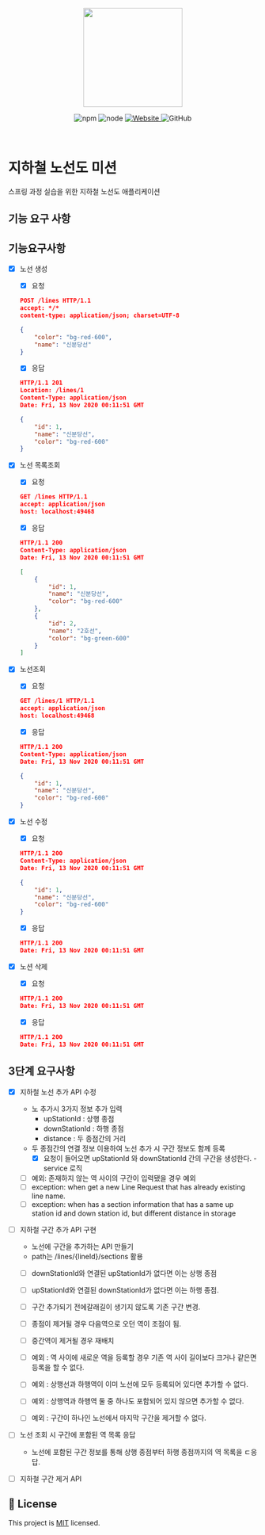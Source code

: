 <p align="center">
    <img width="200px;" src="https://raw.githubusercontent.com/woowacourse/atdd-subway-admin-frontend/master/images/main_logo.png"/>
</p>
<p align="center">
  <img alt="npm" src="https://img.shields.io/badge/npm-%3E%3D%205.5.0-blue">
  <img alt="node" src="https://img.shields.io/badge/node-%3E%3D%209.3.0-blue">
  <a href="https://techcourse.woowahan.com/c/Dr6fhku7" alt="woowacuorse subway">
    <img alt="Website" src="https://img.shields.io/website?url=https%3A%2F%2Fedu.nextstep.camp%2Fc%2FR89PYi5H">
  </a>
  <img alt="GitHub" src="https://img.shields.io/github/license/woowacourse/atdd-subway-map">
</p>

<br>

# 지하철 노선도 미션
스프링 과정 실습을 위한 지하철 노선도 애플리케이션

## 기능 요구 사항

## 기능요구사항

- [x] 노선 생성

    - [x] 요청

  ```json
  POST /lines HTTP/1.1
  accept: */*
  content-type: application/json; charset=UTF-8
  
  {
      "color": "bg-red-600",
      "name": "신분당선"
  }
  ```

    - [x] 응답

  ```json
  HTTP/1.1 201 
  Location: /lines/1
  Content-Type: application/json
  Date: Fri, 13 Nov 2020 00:11:51 GMT
  
  {
      "id": 1,
      "name": "신분당선",
      "color": "bg-red-600"
  }
  ```



- [x] 노선 목록조회

    - [x] 요청

  ```json
  GET /lines HTTP/1.1
  accept: application/json
  host: localhost:49468
  ```

    - [x] 응답

  ```json
  HTTP/1.1 200 
  Content-Type: application/json
  Date: Fri, 13 Nov 2020 00:11:51 GMT
  
  [
      {
          "id": 1,
          "name": "신분당선",
          "color": "bg-red-600"
      },
      {
          "id": 2,
          "name": "2호선",
          "color": "bg-green-600"
      }
  ]
  ```

- [x] 노선조회

    - [x] 요청

  ```json
  GET /lines/1 HTTP/1.1
  accept: application/json
  host: localhost:49468
  ```

    - [x] 응답

  ```json
  HTTP/1.1 200 
  Content-Type: application/json
  Date: Fri, 13 Nov 2020 00:11:51 GMT
  
  {
      "id": 1,
      "name": "신분당선",
      "color": "bg-red-600"
  }
  ```

- [x] 노선 수정

    - [x] 요청

  ```json
  HTTP/1.1 200 
  Content-Type: application/json
  Date: Fri, 13 Nov 2020 00:11:51 GMT
  
  {
      "id": 1,
      "name": "신분당선",
      "color": "bg-red-600"
  }
  ```

    - [x] 응답

  ```json
  HTTP/1.1 200 
  Date: Fri, 13 Nov 2020 00:11:51 GMT
  ```



- [x] 노션 삭제

    - [x] 요청

  ```json
  HTTP/1.1 200 
  Date: Fri, 13 Nov 2020 00:11:51 GMT
  ```

    - [x] 응답

  ```json
  HTTP/1.1 200 
  Date: Fri, 13 Nov 2020 00:11:51 GMT
  ```

## 3단계 요구사항
- [x] 지하철 노선 추가 API 수정
  - 노 추가시 3가지 정보 추가 입력
    - upStationId : 상행 종점
    - downStationId : 하행 종점
    - distance : 두 종점간의 거리
  - 두 종점간의 연결 정보 이용하여 노선 추가 시 구간 정보도 함께 등록
    - [x] 요청이 들어오면 upStationId 와 downStationId 간의 구간을 생성한다. - service 로직
    
  - [ ] 예외: 존재하지 않는 역 사이의 구간이 입력됐을 경우 예외
  - [ ] exception: when get a new Line Request that has already existing line name.
  - [ ] exception: when has a section information that has a same up station id and down station id, but different distance  in storage

- [ ] 지하철 구간 추가 API 구현
  - 노선에 구간을 추가하는 API 만들기
  - path는 /lines/{lineId}/sections 활용
  - [ ] downStationId와 연결된 upStationId가 없다면 이는 상행 종점
  - [ ] upStationId와 연결된 downStationId가 없다면 이는 하행 종점.
  - [ ] 구간 추가되기 전에갈래길이 생기지 않도록 기존 구간 변경.
  - [ ] 종점이 제거될 경우 다음역으로 오던 역이 조점이 됨.
  - [ ] 중간역이 제거될 경우 재배치
  
  - [ ] 예외 : 역 사이에 새로운 역을 등록할 경우 기존 역 사이 길이보다 크거나 같은면 등록을 할 수 없다.
  - [ ] 예외 : 상행선과 하행역이 이미 노선에 모두 등록되어 있다면 추가할 수 없다.
  - [ ] 예외 : 상행역과 하행역 둘 중 하나도 포함되어 있지 않으면 추가할 수 없다.
  - [ ] 예외 : 구간이 하나인 노선에서 마지막 구간을 제거할 수 없다.  

- [ ] 노선 조회 시 구간에 포함된 역 목록 응답
  - 노선에 포함된 구간 정보를 통해 상행 종점부터 하행 종점까지의 역 목록을 ㄷ응답.
  
- [ ] 지하철 구간 제거 API

## 📝 License

This project is [MIT](https://github.com/woowacourse/atdd-subway-map/blob/master/LICENSE) licensed.


